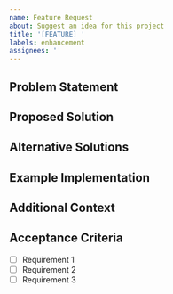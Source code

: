 ```yaml
---
name: Feature Request
about: Suggest an idea for this project
title: '[FEATURE] '
labels: enhancement
assignees: ''
---
```


## Problem Statement
<!-- A clear and concise description of what the problem is. Ex. I'm always frustrated when [...] -->

## Proposed Solution
<!-- A clear and concise description of what you want to happen -->

## Alternative Solutions
<!-- A clear and concise description of any alternative solutions or features you've considered -->

## Example Implementation
<!-- If possible, provide examples of similar implementations in other projects -->

## Additional Context
<!-- Add any other context or screenshots about the feature request here -->

## Acceptance Criteria
<!-- List the requirements that need to be met for this feature to be considered complete -->
- [ ] Requirement 1
- [ ] Requirement 2
- [ ] Requirement 3 